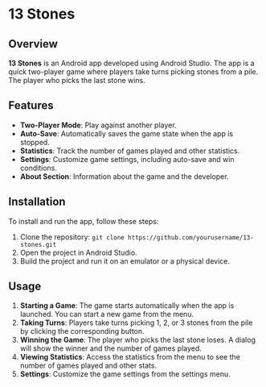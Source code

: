 # 13 Stones

## Overview
**13 Stones** is an Android app developed using Android Studio. The app is a quick two-player game where players take turns picking stones from a pile. The player who picks the last stone wins.

## Features
- **Two-Player Mode**: Play against another player.
- **Auto-Save**: Automatically saves the game state when the app is stopped.
- **Statistics**: Track the number of games played and other statistics.
- **Settings**: Customize game settings, including auto-save and win conditions.
- **About Section**: Information about the game and the developer.

## Installation
To install and run the app, follow these steps:
1. Clone the repository: `git clone https://github.com/yourusername/13-stones.git`
2. Open the project in Android Studio.
3. Build the project and run it on an emulator or a physical device.

## Usage
1. **Starting a Game**: The game starts automatically when the app is launched. You can start a new game from the menu.
2. **Taking Turns**: Players take turns picking 1, 2, or 3 stones from the pile by clicking the corresponding button.
3. **Winning the Game**: The player who picks the last stone loses. A dialog will show the winner and the number of games played.
4. **Viewing Statistics**: Access the statistics from the menu to see the number of games played and other stats.
5. **Settings**: Customize the game settings from the settings menu.
